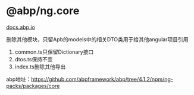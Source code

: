 <h1> @abp/ng.core </h1>

[docs.abp.io](https://docs.abp.io)

删除其他模块，只留Apb的models中的相关DTO类用于给其他angular项目引用
1. common.ts只保留Dictionary接口
2. dtos.ts保持不变
3. index.ts删除其他导出

abp地址：https://github.com/abpframework/abp/tree/4.1.2/npm/ng-packs/packages/core
